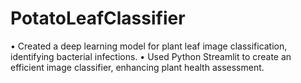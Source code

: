 # PotatoLeafClassifier

• Created a deep learning model for plant leaf image classification, identifying bacterial infections.
• Used Python Streamlit to create an efficient image classifier, enhancing plant health assessment.
